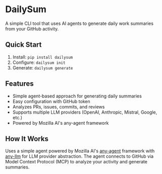 # DailySum

A simple CLI tool that uses AI agents to generate daily work summaries from your GitHub activity.

## Quick Start

1. Install: `pip install dailysum`
2. Configure: `dailysum init`
3. Generate: `dailysum generate`

## Features

- Simple agent-based approach for generating daily summaries
- Easy configuration with GitHub token
- Analyzes PRs, issues, commits, and reviews
- Supports multiple LLM providers (OpenAI, Anthropic, Mistral, Google, etc.)
- Powered by Mozilla AI's any-agent framework

## How It Works

Uses a simple agent powered by Mozilla AI's [any-agent](https://github.com/njbrake/any-agent) framework with [any-llm](https://github.com/njbrake/any-llm) for LLM provider abstraction. The agent connects to GitHub via Model Context Protocol (MCP) to analyze your activity and generate summaries.
